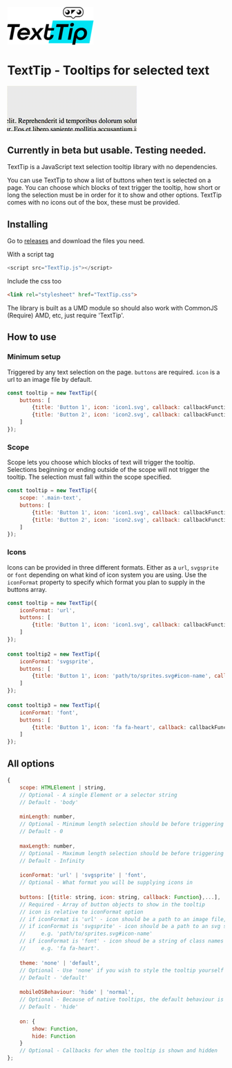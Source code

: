 <img src="https://raw.githubusercontent.com/AdamJaggard/text-tip/master/img/logo.svg" alt="TextTip logo" width="200">

# TextTip - Tooltips for selected text

<img src="https://raw.githubusercontent.com/AdamJaggard/text-tip/master/img/texttip.gif" alt="TextTip example" width="300">

## Currently in beta but usable. Testing needed.

TextTip is a JavaScript text selection tooltip library with no dependencies.

You can use TextTip to show a list of buttons when text is selected on a page. You can choose which blocks of text trigger the tooltip, how short or long the selection must be in order for it to show and other options. TextTip comes with no icons out of the box, these must be provided.

## Installing

Go to [releases](https://github.com/AdamJaggard/text-tip/releases) and download the files you need.

With a script tag

```javascript
<script src="TextTip.js"></script>
```

Include the css too
```html
<link rel="stylesheet" href="TextTip.css">
```

The library is built as a UMD module so should also work with CommonJS (Require) AMD, etc, just require 'TextTip'.

## How to use

### Minimum setup

Triggered by any text selection on the page. `buttons` are required. `icon` is a url to an image file by default.

```javascript
const tooltip = new TextTip({
	buttons: [
		{title: 'Button 1', icon: 'icon1.svg', callback: callbackFunction},
		{title: 'Button 2', icon: 'icon2.svg', callback: callbackFunction},
	]
});
```

### Scope

Scope lets you choose which blocks of text will trigger the tooltip. Selections beginning or ending outside of the scope will not trigger the tooltip. The selection must fall within the scope specified.

```javascript
const tooltip = new TextTip({
	scope: '.main-text',
	buttons: [
		{title: 'Button 1', icon: 'icon1.svg', callback: callbackFunction},
		{title: 'Button 2', icon: 'icon2.svg', callback: callbackFunction},
	]
});
```

### Icons

Icons can be provided in three different formats. Either as a `url`, `svgsprite` or `font` depending on what kind of icon system you are using. Use the `iconFormat` property to specify which format you plan to supply in the buttons array.

```javascript
const tooltip = new TextTip({
	iconFormat: 'url',
	buttons: [
		{title: 'Button 1', icon: 'icon1.svg', callback: callbackFunction},
	]
});

const tooltip2 = new TextTip({
	iconFormat: 'svgsprite',
	buttons: [
		{title: 'Button 1', icon: 'path/to/sprites.svg#icon-name', callback: callbackFunction},
	]
});

const tooltip3 = new TextTip({
	iconFormat: 'font',
	buttons: [
		{title: 'Button 1', icon: 'fa fa-heart', callback: callbackFunction},
	]
});
```

## All options

```javascript
{
	scope: HTMLElement | string,
	// Optional - A single Element or a selector string
	// Default - 'body'

	minLength: number,
	// Optional - Minimum length selection should be before triggering the tooltip
	// Default - 0

	maxLength: number,
	// Optional - Maximum length selection should be before triggering the tooltip
	// Default - Infinity

	iconFormat: 'url' | 'svgsprite' | 'font',
	// Optional - What format you will be supplying icons in

	buttons: [{title: string, icon: string, callback: Function},...],
	// Required - Array of button objects to show in the tooltip
	// icon is relative to iconFormat option
	// if iconFormat is 'url' - icon should be a path to an image file, png, svg, etc.
	// if iconFormat is 'svgsprite' - icon should be a path to an svg sprite file with an icon id
	//     e.g. 'path/to/sprites.svg#icon-name'
	// if iconFormat is 'font' - icon shoud be a string of class names that the icon font uses
	//     e.g. 'fa fa-heart'.

	theme: 'none' | 'default',
	// Optional - Use 'none' if you wish to style the tooltip yourself
	// Default - 'default'

	mobileOSBehaviour: 'hide' | 'normal',
	// Optional - Because of native tooltips, the default behaviour is not to show to avoid conflicts
	// Default - 'hide'

	on: {
		show: Function,
		hide: Function
	}
	// Optional - Callbacks for when the tooltip is shown and hidden
};
```
